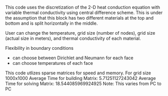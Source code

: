 This code uses the discretization of the 2-D heat conduction equation with variable thermal conductivity using central difference scheme.
This is under the assumption that this block has two different materials at the top and bottom and is split horizontally in the middle.

User can change the temperature, grid size (number of nodes), grid size (actual size in meters), and thermal conductivity of each material.

Flexibility in boundary conditions
  - can choose between Dirichlet and Neumann for each face
  - can choose temperatures of each face

This code utlizes sparse matrices for speed and memory.
For grid size 1000x1000
Average Time for building Matrix: 5.71251127243042
Average Time for solving Matrix: 18.544085969924925
Note: This varies from PC to PC


